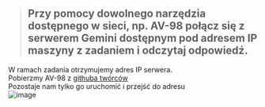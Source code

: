> ## Przy pomocy dowolnego narzędzia dostępnego w sieci, np. AV-98 połącz się z serwerem Gemini dostępnym pod adresem IP maszyny z zadaniem i odczytaj odpowiedź.

W ramach zadania otrzymujemy adres IP serwera.  
Pobierzmy AV-98 z [githuba twórców](https://github.com/atbradley/AV-98/blob/main/av98.py)  
Pozostaje nam tylko go uruchomić i przejść do adresu  
![image](https://github.com/s24306/Cyberskiller/assets/91730770/3930458c-c4b4-46cc-9bb0-41508599001c)
